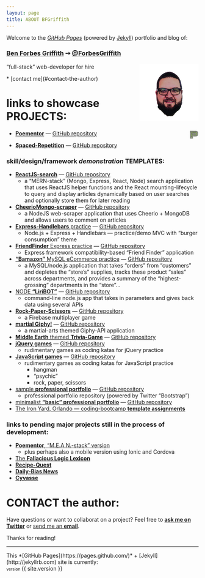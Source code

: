 ```yaml
---
layout: page
title: ABOUT BFGriffith
---
```

Welcome to the *[GitHub Pages](https://pages.github.com/)* (powered by [Jekyll](http://jekyllrb.com)) portfolio and blog of:

### [Ben Forbes Griffith](https://github.com/BFGriffith) &#10137; [@ForbesGriffith](https://twitter.com/ForbesGriffith)

<img style="float: right;" src="/images/BFGriffith_cartoon.png" alt="BFGriffth cartoon portrait" height="150px" width="auto" />
<p class="message">
“full-stack” web-developer for hire
</p>
* [contact me](#contact-the-author)

# links to showcase PROJECTS:

<img style="float: right;" src="/images/PP_logo-sketch.png" alt="Poementor logo" height="24px" width="24px" />

- [**Poementor**](https://poem-patterns.herokuapp.com/) — [GitHub repository](https://github.com/BFGriffith/Poem-Patterns)

- [**Spaced-Repetition**](https://repetition-spacing.herokuapp.com/) — [GitHub repository](https://github.com/BFGriffith/spaced-repetition)

### skill/design/framework *demonstration* TEMPLATES:
- [**ReactJS-search**](https://reactjs-search.herokuapp.com/) — [GitHub repository](https://github.com/BFGriffith/ReactJS-search)
  - a “MERN-stack” (Mongo, Express, React, Node) search application that uses ReactJS helper functions and the React mounting-lifecycle to query and display articles dynamically based on user searches and optionally store them for later reading
- [**CheerioMongo-scraper**](https://cheeriomongo-scraper.herokuapp.com/) — [GitHub repository](https://github.com/BFGriffith/CheerioMongo-scraper)
  - a NodeJS web-scraper application that uses Cheerio + MongoDB and allows users to comment on articles
- [**Express-Handlebars** practice](https://github.com/BFGriffith/Express-Handlebars_practice) — [GitHub repository](https://github.com/BFGriffith/Express-Handlebars_practice)
  - Node.js + Express + Handlebars — practice/demo MVC with “burger consumption” theme
- [**FriendFinder** Express practice](https://github.com/BFGriffith/FriendFinder-Express) — [GitHub repository](https://github.com/BFGriffith/FriendFinder-Express)
  - Express framework compatibility-based “Friend Finder” application
- [**“Bamazon”** MySQL eCommerce practice](https://github.com/BFGriffith/Bamazon-MySQL) — [GitHub repository](https://github.com/BFGriffith/Bamazon-MySQL)
  - a MySQL/node.js application that takes “orders” from “customers” and depletes the “store’s” supplies, tracks these product “sales” across departments, and provides a summary of the “highest-grossing” departments in the “store”...
- [NODE **“LiriBOT”**](https://node-liribot.herokuapp.com/) — [GitHub repository](https://github.com/BFGriffith/NODE-LiriBOT)
  - command-line node.js app that takes in parameters and gives back data using several APIs
- [**Rock-Paper-Scissors**](https://github.com/BFGriffith/Rock-Paper-Scissors) — [GitHub repository](https://github.com/BFGriffith/Rock-Paper-Scissors)
  - a Firebase multiplayer game
- [**martial Giphy!**](https://martialgiphy.herokuapp.com/) — [GitHub repository](https://github.com/BFGriffith/martialGiphy)
  - a martial-arts themed Giphy-API application
- [**Middle Earth** themed **Trivia-Game**](https://middle-earth-trivia-game.herokuapp.com/) — [GitHub repository](https://github.com/BFGriffith/Trivia-Game)
- [**jQuery games**](https://jquery-game-katas.herokuapp.com/) — [GitHub repository](https://github.com/BFGriffith/jQuery-games)
  - rudimentary games as coding katas for jQuery practice
- [**JavaScript games**](https://javascript-game-katas.herokuapp.com/) — [GitHub repository](https://github.com/BFGriffith/JavaScript-games)
  - rudimentary games as coding katas for JavaScript practice
    - hangman
    - “psychic”
    - rock, paper, scissors
- [sample **professional portfolio**](https://bfgriffith-portfolio.herokuapp.com/index.html) — [GitHub repository](https://github.com/BFGriffith/BFGriffith-portfolio)
  - professional portfolio repository (powered by Twitter “Bootstrap”)
- [minimalist **“basic” professional portfolio**](https://basic-professional-portfolio.herokuapp.com/) — [GitHub repository](https://github.com/BFGriffith/Basic-Portfolio)
- [The Iron Yard, Orlando — coding-bootcamp **template assignments**](https://github.com/BFGriffith/TIY-Assignments)

### links to pending major projects still in the process of development:
- [**Poementor**, “M.E.A.N.-stack” version](https://github.com/BFGriffith/Poementor)
  - plus perhaps also a mobile version using Ionic and Cordova
- [The **Fallacious Logic Lexicon**](https://github.com/BFGriffith/fallacious-logic-lexicon)
- [**Recipe-Quest**](https://github.com/BFGriffith/Recipe-Quest)
- [**Daily-Bias News**](https://github.com/BFGriffith/Daily-Bias)
- [**Cyvasse**](https://github.com/BFGriffith/Cyvasse)

# CONTACT the author:
Have questions or want to collaborat on a project? Feel free to **[ask me on Twitter](https://twitter.com/ForbesGriffith)** or [send me an **email**](mailto:benjaminforbesgriffith@gmail.com).

Thanks for reading!
<hr>
This *[GitHub Pages](https://pages.github.com/)* + [Jekyll](http://jekyllrb.com) site is currently:
<br>
<span style="font-size:0.66rem;">version </span><span>{{ site.version }}</span>
